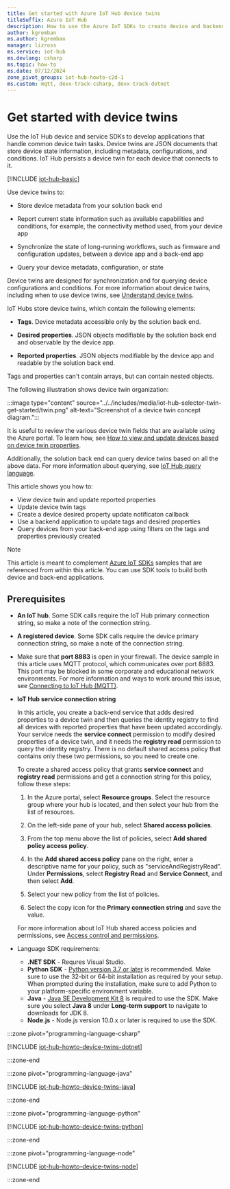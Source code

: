 ```yaml
---
title: Get started with Azure IoT Hub device twins
titleSuffix: Azure IoT Hub
description: How to use the Azure IoT SDKs to create device and backend service application code for device twins.
author: kgremban
ms.author: kgremban
manager: lizross
ms.service: iot-hub
ms.devlang: csharp
ms.topic: how-to
ms.date: 07/12/2024
zone_pivot_groups: iot-hub-howto-c2d-1
ms.custom: mqtt, devx-track-csharp, devx-track-dotnet
---
```


# Get started with device twins

Use the IoT Hub device and service SDKs to develop applications that handle common device twin tasks. Device twins are JSON documents that store device state information, including metadata, configurations, and conditions. IoT Hub persists a device twin for each device that connects to it.

[!INCLUDE [iot-hub-basic](../../includes/iot-hub-basic-whole.md)]

Use device twins to:

* Store device metadata from your solution back end

* Report current state information such as available capabilities and conditions, for example, the connectivity method used, from your device app

* Synchronize the state of long-running workflows, such as firmware and configuration updates, between a device app and a back-end app

* Query your device metadata, configuration, or state

Device twins are designed for synchronization and for querying device configurations and conditions. For more information about device twins, including when to use device twins, see [Understand device twins](iot-hub-devguide-device-twins.md).

IoT Hubs store device twins, which contain the following elements:

* **Tags**. Device metadata accessible only by the solution back end.

* **Desired properties**. JSON objects modifiable by the solution back end and observable by the device app.

* **Reported properties**. JSON objects modifiable by the device app and readable by the solution back end.

Tags and properties can't contain arrays, but can contain nested objects.

The following illustration shows device twin organization:

:::image type="content" source="../../includes/media/iot-hub-selector-twin-get-started/twin.png" alt-text="Screenshot of a device twin concept diagram.":::

It is useful to review the various device twin fields that are available using the Azure portal. To learn how, see [How to view and update devices based on device twin properties](/azure/iot-hub/manage-device-twins).

Additionally, the solution back end can query device twins based on all the above data. For more information about querying, see [IoT Hub query language](iot-hub-devguide-query-language.md).

This article shows you how to:

* View device twin and update reported properties
* Update device twin tags
* Create a device desired property update notificaton callback
* Use a backend application to update tags and desired properties
* Query devices from your back-end app using filters on the tags and properties previously created

> [!NOTE]
> This article is meant to complement [Azure IoT SDKs](iot-hub-devguide-sdks.md) samples that are referenced from within this article. You can use SDK tools to build both device and back-end applications.

## Prerequisites

* **An IoT hub**. Some SDK calls require the IoT Hub primary connection string, so make a note of the connection string.

* **A registered device**. Some SDK calls require the device primary connection string, so make a note of the connection string.

* Make sure that **port 8883** is open in your firewall. The device sample in this article uses MQTT protocol, which communicates over port 8883. This port may be blocked in some corporate and educational network environments. For more information and ways to work around this issue, see [Connecting to IoT Hub (MQTT)](../iot/iot-mqtt-connect-to-iot-hub.md#connecting-to-iot-hub).

* **IoT Hub service connection string**

  In this article, you create a back-end service that adds desired properties to a device twin and then queries the identity registry to find all devices with reported properties that have been updated accordingly. Your service needs the **service connect** permission to modify desired properties of a device twin, and it needs the **registry read** permission to query the identity registry. There is no default shared access policy that contains only these two permissions, so you need to create one.

  To create a shared access policy that grants **service connect** and **registry read** permissions and get a connection string for this policy, follow these steps:

  1. In the Azure portal, select **Resource groups**. Select the resource group where your hub is located, and then select your hub from the list of resources.

  1. On the left-side pane of your hub, select **Shared access policies**.

  1. From the top menu above the list of policies, select **Add shared policy access policy**.

  1. In the **Add shared access policy** pane on the right, enter a descriptive name for your policy, such as "serviceAndRegistryRead". Under **Permissions**, select **Registry Read** and **Service Connect**, and then select **Add**.

  1. Select your new policy from the list of policies.

  1. Select the copy icon for the **Primary connection string** and save the value.

  For more information about IoT Hub shared access policies and permissions, see [Access control and permissions](/azure/iot-hub/authenticate-authorize-sas).

* Language SDK requirements:
  * **.NET SDK** - Requres Visual Studio.
  * **Python SDK** - [Python version 3.7 or later](https://www.python.org/downloads/) is recommended. Make sure to use the 32-bit or 64-bit installation as required by your setup. When prompted during the installation, make sure to add Python to your platform-specific environment variable.
  * **Java** - [Java SE Development Kit 8](/azure/developer/java/fundamentals/) is required to use the SDK. Make sure you select **Java 8** under **Long-term support** to navigate to downloads for JDK 8.
  * **Node.js** - Node.js version 10.0.x or later is required to use the SDK.

:::zone pivot="programming-language-csharp"

[!INCLUDE [iot-hub-howto-device-twins-dotnet](../../includes/iot-hub-howto-device-twins-dotnet.md)]

:::zone-end

:::zone pivot="programming-language-java"

[!INCLUDE [iot-hub-howto-device-twins-java](../../includes/iot-hub-howto-device-twins-java.md)]

:::zone-end

:::zone pivot="programming-language-python"

[!INCLUDE [iot-hub-howto-device-twins-python](../../includes/iot-hub-howto-device-twins-python.md)]

:::zone-end

:::zone pivot="programming-language-node"

[!INCLUDE [iot-hub-howto-device-twins-node](../../includes/iot-hub-howto-device-twins-node.md)]

:::zone-end
